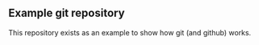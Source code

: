 ## Example git repository

This repository exists as an example to show how git (and github) works.
